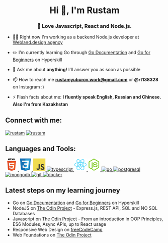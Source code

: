 <h1 align="center">Hi 👋, I'm Rustam</h1>
<h3 align="center">💞️ Love Javascript, React and Node.js.</h3>

- 👨‍💻 Right now I'm working as a backend Node.js developer at [Webland.design agency](https://webland.design/)

- ✏️ I’m currently learning Go through [Go Documentation](https://go.dev/doc/) and [Go for Beginners](https://hyperskill.org/tracks/25) on Hyperskill

- 💬 Ask me about **anything!** I'll answer you as soon as possible

- 📫 How to reach me **rustamyuburov.work@gmail.com** or **@rt138328** on Instagram :)

- ⚡ Flash facts about me:  **I fluently speak English, Russian and Chinese. Also I'm from Kazakhstan**

## Connect with me:
<p align="left">
<a href="https://www.linkedin.com/in/rustam-yuburov/" target="_blank"><img align="center" src="https://img.icons8.com/nolan/64/linkedin-circled.png" alt="rustam" height="50" width="50" /></a>
<a href="https://www.instagram.com/rt138328/" target="_blank"><img align="center" src="https://img.icons8.com/bubbles/100/null/instagram-new--v2.png" alt="rustam" height="50" width="50" /></a>
</p>

## Languages and Tools:

<a href="https://www.w3schools.com/html/" target="_blank"> <img src="https://raw.githubusercontent.com/devicons/devicon/master/icons/html5/html5-original-wordmark.svg" alt="html5" width="40" height="40"/> </a> 
<a href="https://www.w3schools.com/css/" target="_blank"> <img src="https://raw.githubusercontent.com/devicons/devicon/master/icons/css3/css3-original.svg" alt="css3" width="40" height="40"/> </a>
<a href="https://developer.mozilla.org/en-US/docs/Web/JavaScript" target="_blank"> <img src="https://raw.githubusercontent.com/devicons/devicon/master/icons/javascript/javascript-original.svg" alt="javascript" width="40" height="40"/> </a>
<a href="https://www.typescriptlang.org" target="_blank"> <img src="https://img.icons8.com/color/48/null/typescript.png" alt="typescript" width="40" height="40"/> </a>
<a href="https://reactjs.org/" target="_blank"> <img src="https://raw.githubusercontent.com/devicons/devicon/master/icons/react/react-original.svg" alt="react" width="40" height="40"/> </a>
<a href="https://nodejs.org" target="_blank"> <img src="https://raw.githubusercontent.com/devicons/devicon/master/icons/nodejs/nodejs-original.svg" alt="nodejs" width="40" height="40"/> </a>
<a href="https://go.dev" target="_blank"> <img src="https://img.icons8.com/color/48/null/golang.png" alt="go" width="40" height="40"/> 
<a href="https://www.postgresql.org" target="_blank"> <img src="https://img.icons8.com/color/48/null/postgreesql.png" alt="postgresql" width="40" height="40"/> </a>
<a href="https://www.mongodb.com" target="_blank"> <img src="https://img.icons8.com/color/48/null/mongodb.png" alt="mongodb" width="40" height="40"/> </a>
<a href="https://git-scm.com/" target="_blank"> <img src="https://www.vectorlogo.zone/logos/git-scm/git-scm-icon.svg" alt="git" width="40" height="40"/> </a>
<a href="https://www.docker.com" target="_blank"> <img src="https://img.icons8.com/fluency/48/null/docker.png" alt="docker" width="40" height="40"/> </a>

</p>


## Latest steps on my learning journey
- Go on [Go Documentation](https://go.dev/doc/) and [Go for Beginners](https://hyperskill.org/tracks/25) on Hyperskill
- NodeJS on [The Odin Project](https://theodinproject.com/courses/nodejs) - Express.js, REST API, SQL and NO SQL Databases
- Javascript on [The Odin Project](https://theodinproject.com/courses/javascript) - From an introduction in OOP Principles, ES6 Modules, Async APIs, up to React usage
- Responsive Web Design on [freeCodeCamp](https://www.freecodecamp.org/learn/)
- Web Foundations on [The Odin Project](https://theodinproject.com/paths/foundations)

<!---
RustamYuburov/RustamYuburov is a ✨ special ✨ repository because its `README.md` (this file) appears on your GitHub profile.
You can click the Preview link to take a look at your changes.
--->
